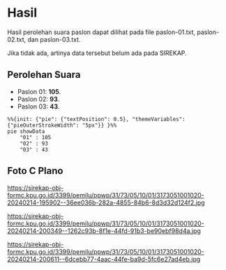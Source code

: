 # Hasil

Hasil perolehan suara paslon dapat dilihat pada file paslon-01.txt, paslon-02.txt, dan paslon-03.txt.

Jika tidak ada, artinya data tersebut belum ada pada SIREKAP.

## Perolehan Suara

 * Paslon 01: **105**.
 * Paslon 02: **93**.
 * Paslon 03: **43**.

```mermaid
%%{init: {"pie": {"textPosition": 0.5}, "themeVariables": {"pieOuterStrokeWidth": "5px"}} }%%
pie showData
    "01" : 105
    "02" : 93
    "03" : 43
```
## Foto C Plano

https://sirekap-obj-formc.kpu.go.id/3399/pemilu/ppwp/31/73/05/10/01/3173051001020-20240214-195902--36ee036b-282a-4855-84b6-8d3d32d124f2.jpg

https://sirekap-obj-formc.kpu.go.id/3399/pemilu/ppwp/31/73/05/10/01/3173051001020-20240214-200349--1262c93b-8f1e-44fd-91b3-be90ebf98d4a.jpg

https://sirekap-obj-formc.kpu.go.id/3399/pemilu/ppwp/31/73/05/10/01/3173051001020-20240214-200611--6dcebb77-4aac-44fe-ba9d-5fc6e27ad4eb.jpg

